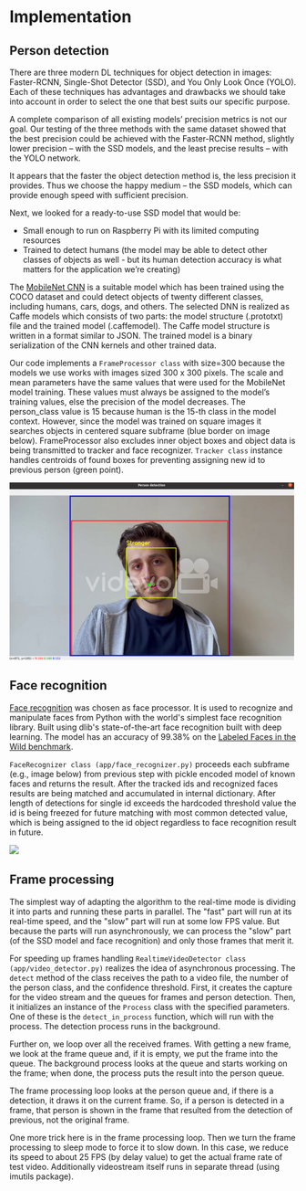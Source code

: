 # Implementation

## Person detection

There are three modern DL techniques for object detection in images: Faster-RCNN, Single-Shot Detector (SSD), and You Only Look Once (YOLO). Each of these techniques has advantages and drawbacks we should take into account in order to select the one that best suits our specific purpose.

A complete comparison of all existing models’ precision metrics is not our goal. Our testing of the three methods with the same dataset showed that the best precision could be achieved with the Faster-RCNN method, slightly lower precision – with the SSD models, and the least precise results – with the YOLO network.

It appears that the faster the object detection method is, the less precision it provides. Thus we choose the happy medium – the SSD models, which can provide enough speed with sufficient precision.

Next, we looked for a ready-to-use SSD model that would be:
 - Small enough to run on Raspberry Pi with its limited computing resources
 - Trained to detect humans (the model may be able to detect other classes of objects as well - but its human detection accuracy is what matters for the application we’re creating)

The [MobileNet CNN](https://github.com/chuanqi305/MobileNet-SSD) is a suitable model which has been trained using the COCO dataset and could detect objects of twenty different classes, including humans, cars, dogs, and others. The selected DNN is realized as Caffe models which consists of two parts: the model structure (.prototxt) file and the trained model (.caffemodel). The Caffe model structure is written in a format similar to JSON. The trained model is a binary serialization of the CNN kernels and other trained data.

Our code implements a ```FrameProcessor class``` with size=300 because the models we use works with images sized 300 x 300 pixels. The scale and mean parameters have the same values that were used for the MobileNet model training. These values must always be assigned to the model’s training values, else the precision of the model decreases. The person_class value is 15 because human is the 15-th class in the model context. However, since the model was trained on square images it searches objects in centered square subframe (blue border on image below). FrameProcessor also excludes inner object boxes and object data is being transmitted to tracker and face recognizer. ```Tracker class``` instance handles centroids of found boxes for preventing assigning new id to previous person (green point).

![](images/video_1.png)

## Face recognition

[Face recognition](https://github.com/ageitgey/face_recognition) was chosen as face processor. It is used to recognize and manipulate faces from Python with the world's simplest face recognition library. Built using dlib's state-of-the-art face recognition built with deep learning. The model has an accuracy of 99.38% on the [Labeled Faces in the Wild benchmark](http://vis-www.cs.umass.edu/lfw/).

```FaceRecognizer class (app/face_recognizer.py)``` proceeds each subframe (e.g., image below) from previous step with pickle encoded model of known faces and returns the result. After the tracked ids and recognized faces results are being matched and accumulated in internal dictionary. After length of detections for single id exceeds the hardcoded threshold value the id is being freezed for future matching with most common detected value, which is being assigned to the id object regardless to face recognition result in future.

![](images/video_2.png)

## Frame processing

The simplest way of adapting the algorithm to the real-time mode is dividing it into parts and running these parts in parallel. The "fast" part will run at its real-time speed, and the "slow" part will run at some low FPS value. But because the parts will run asynchronously, we can process the "slow" part (of the SSD model and face recognition) and only those frames that merit it.

For speeding up frames handling ```RealtimeVideoDetector class (app/video_detector.py)``` realizes the idea of asynchronous processing. The ```detect``` method of the class receives the path to a video file, the number of the person class, and the confidence threshold. First, it creates the capture for the video stream and the queues for frames and person detection. Then, it initializes an instance of the ```Process``` class with the specified parameters. One of these is the ```detect_in_process``` function, which will run with the process. The detection process runs in the background.

Further on, we loop over all the received frames. With getting a new frame, we look at the frame queue and, if it is empty, we put the frame into the queue. The background process looks at the queue and starts working on the frame; when done, the process puts the result into the person queue.

The frame processing loop looks at the person queue and, if there is a detection, it draws it on the current frame. So, if a person is detected in a frame, that person is shown in the frame that resulted from the detection of previous, not the original frame.

One more trick here is in the frame processing loop. Then we turn the frame processing to sleep mode to force it to slow down. In this case, we reduce its speed to about 25 FPS (by delay value) to get the actual frame rate of test video. Additionally videostream itself runs in separate thread (using imutils package).
